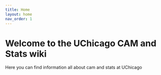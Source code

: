 ```yaml
---
title: Home
layout: home
nav_order: 1
---
```

# Welcome to the UChicago CAM and Stats wiki

Here you can find information all about cam and stats at UChicago